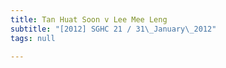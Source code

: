 ```yaml
---
title: Tan Huat Soon v Lee Mee Leng
subtitle: "[2012] SGHC 21 / 31\_January\_2012"
tags: null

---
```


